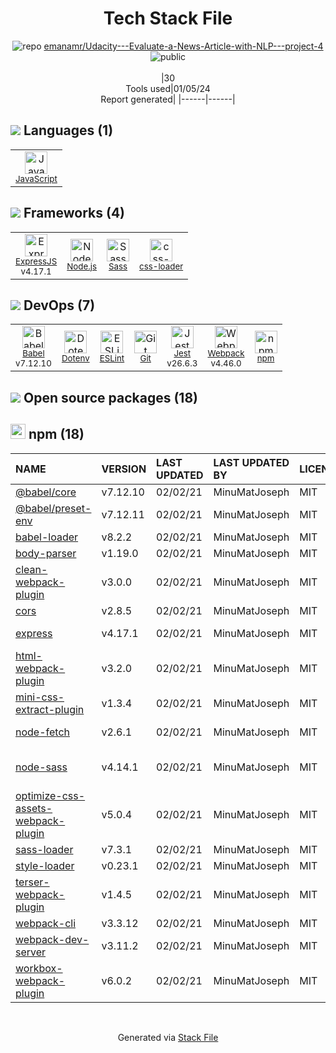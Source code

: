 <!--
&lt;--- Readme.md Snippet without images Start ---&gt;
## Tech Stack
emanamr/Udacity---Evaluate-a-News-Article-with-NLP---project-4 is built on the following main stack:

- [Jest](http://facebook.github.io/jest/) – Javascript Testing Framework
- [Node.js](http://nodejs.org/) – Frameworks (Full Stack)
- [ExpressJS](http://expressjs.com/) – Microframeworks (Backend)
- [Sass](http://sass-lang.com/) – CSS Pre-processors / Extensions
- [JavaScript](https://developer.mozilla.org/en-US/docs/Web/JavaScript) – Languages
- [Webpack](http://webpack.js.org) – JS Build Tools / JS Task Runners
- [Babel](http://babeljs.io/) – JavaScript Compilers
- [ESLint](http://eslint.org/) – Code Review
- [css-loader](https://github.com/webpack-contrib/css-loader) – CSS Pre-processors / Extensions

Full tech stack [here](/techstack.md)

&lt;--- Readme.md Snippet without images End ---&gt;

&lt;--- Readme.md Snippet with images Start ---&gt;
## Tech Stack
emanamr/Udacity---Evaluate-a-News-Article-with-NLP---project-4 is built on the following main stack:

- <img width='25' height='25' src='https://img.stackshare.io/service/830/jest.png' alt='Jest'/> [Jest](http://facebook.github.io/jest/) – Javascript Testing Framework
- <img width='25' height='25' src='https://img.stackshare.io/service/1011/n1JRsFeB_400x400.png' alt='Node.js'/> [Node.js](http://nodejs.org/) – Frameworks (Full Stack)
- <img width='25' height='25' src='https://img.stackshare.io/service/1163/hashtag.png' alt='ExpressJS'/> [ExpressJS](http://expressjs.com/) – Microframeworks (Backend)
- <img width='25' height='25' src='https://img.stackshare.io/service/1171/jCR2zNJV.png' alt='Sass'/> [Sass](http://sass-lang.com/) – CSS Pre-processors / Extensions
- <img width='25' height='25' src='https://img.stackshare.io/service/1209/javascript.jpeg' alt='JavaScript'/> [JavaScript](https://developer.mozilla.org/en-US/docs/Web/JavaScript) – Languages
- <img width='25' height='25' src='https://img.stackshare.io/service/1682/IMG_4636.PNG' alt='Webpack'/> [Webpack](http://webpack.js.org) – JS Build Tools / JS Task Runners
- <img width='25' height='25' src='https://img.stackshare.io/service/2739/-1wfGjNw.png' alt='Babel'/> [Babel](http://babeljs.io/) – JavaScript Compilers
- <img width='25' height='25' src='https://img.stackshare.io/service/3337/Q4L7Jncy.jpg' alt='ESLint'/> [ESLint](http://eslint.org/) – Code Review
- <img width='25' height='25' src='https://img.stackshare.io/service/8074/default_d2b16fd6997fb2e164de645a34f9b8d5a880d999.png' alt='css-loader'/> [css-loader](https://github.com/webpack-contrib/css-loader) – CSS Pre-processors / Extensions

Full tech stack [here](/techstack.md)

&lt;--- Readme.md Snippet with images End ---&gt;
-->
<div align="center">

# Tech Stack File
![](https://img.stackshare.io/repo.svg "repo") [emanamr/Udacity---Evaluate-a-News-Article-with-NLP---project-4](https://github.com/emanamr/Udacity---Evaluate-a-News-Article-with-NLP---project-4)![](https://img.stackshare.io/public_badge.svg "public")
<br/><br/>
|30<br/>Tools used|01/05/24 <br/>Report generated|
|------|------|
</div>

## <img src='https://img.stackshare.io/languages.svg'/> Languages (1)
<table><tr>
  <td align='center'>
  <img width='36' height='36' src='https://img.stackshare.io/service/1209/javascript.jpeg' alt='JavaScript'>
  <br>
  <sub><a href="https://developer.mozilla.org/en-US/docs/Web/JavaScript">JavaScript</a></sub>
  <br>
  <sub></sub>
</td>

</tr>
</table>

## <img src='https://img.stackshare.io/frameworks.svg'/> Frameworks (4)
<table><tr>
  <td align='center'>
  <img width='36' height='36' src='https://img.stackshare.io/service/1163/hashtag.png' alt='ExpressJS'>
  <br>
  <sub><a href="http://expressjs.com/">ExpressJS</a></sub>
  <br>
  <sub>v4.17.1</sub>
</td>

<td align='center'>
  <img width='36' height='36' src='https://img.stackshare.io/service/1011/n1JRsFeB_400x400.png' alt='Node.js'>
  <br>
  <sub><a href="http://nodejs.org/">Node.js</a></sub>
  <br>
  <sub></sub>
</td>

<td align='center'>
  <img width='36' height='36' src='https://img.stackshare.io/service/1171/jCR2zNJV.png' alt='Sass'>
  <br>
  <sub><a href="http://sass-lang.com/">Sass</a></sub>
  <br>
  <sub></sub>
</td>

<td align='center'>
  <img width='36' height='36' src='https://img.stackshare.io/service/8074/default_d2b16fd6997fb2e164de645a34f9b8d5a880d999.png' alt='css-loader'>
  <br>
  <sub><a href="https://github.com/webpack-contrib/css-loader">css-loader</a></sub>
  <br>
  <sub></sub>
</td>

</tr>
</table>

## <img src='https://img.stackshare.io/devops.svg'/> DevOps (7)
<table><tr>
  <td align='center'>
  <img width='36' height='36' src='https://img.stackshare.io/service/2739/-1wfGjNw.png' alt='Babel'>
  <br>
  <sub><a href="http://babeljs.io/">Babel</a></sub>
  <br>
  <sub>v7.12.10</sub>
</td>

<td align='center'>
  <img width='36' height='36' src='https://img.stackshare.io/service/8067/default_90dcb1286af7685c68df319c764b80704df1155b.png' alt='Dotenv'>
  <br>
  <sub><a href="https://github.com/motdotla/dotenv">Dotenv</a></sub>
  <br>
  <sub></sub>
</td>

<td align='center'>
  <img width='36' height='36' src='https://img.stackshare.io/service/3337/Q4L7Jncy.jpg' alt='ESLint'>
  <br>
  <sub><a href="http://eslint.org/">ESLint</a></sub>
  <br>
  <sub></sub>
</td>

<td align='center'>
  <img width='36' height='36' src='https://img.stackshare.io/service/1046/git.png' alt='Git'>
  <br>
  <sub><a href="http://git-scm.com/">Git</a></sub>
  <br>
  <sub></sub>
</td>

<td align='center'>
  <img width='36' height='36' src='https://img.stackshare.io/service/830/jest.png' alt='Jest'>
  <br>
  <sub><a href="http://facebook.github.io/jest/">Jest</a></sub>
  <br>
  <sub>v26.6.3</sub>
</td>

<td align='center'>
  <img width='36' height='36' src='https://img.stackshare.io/service/1682/IMG_4636.PNG' alt='Webpack'>
  <br>
  <sub><a href="http://webpack.js.org">Webpack</a></sub>
  <br>
  <sub>v4.46.0</sub>
</td>

<td align='center'>
  <img width='36' height='36' src='https://img.stackshare.io/service/1120/lejvzrnlpb308aftn31u.png' alt='npm'>
  <br>
  <sub><a href="https://www.npmjs.com/">npm</a></sub>
  <br>
  <sub></sub>
</td>

</tr>
</table>


## <img src='https://img.stackshare.io/group.svg' /> Open source packages (18)</h2>

## <img width='24' height='24' src='https://img.stackshare.io/service/1120/lejvzrnlpb308aftn31u.png'/> npm (18)

|NAME|VERSION|LAST UPDATED|LAST UPDATED BY|LICENSE|VULNERABILITIES|
|:------|:------|:------|:------|:------|:------|
|[@babel/core](https://www.npmjs.com/@babel/core)|v7.12.10|02/02/21|MinuMatJoseph |MIT|N/A|
|[@babel/preset-env](https://www.npmjs.com/@babel/preset-env)|v7.12.11|02/02/21|MinuMatJoseph |MIT|N/A|
|[babel-loader](https://www.npmjs.com/babel-loader)|v8.2.2|02/02/21|MinuMatJoseph |MIT|N/A|
|[body-parser](https://www.npmjs.com/body-parser)|v1.19.0|02/02/21|MinuMatJoseph |MIT|N/A|
|[clean-webpack-plugin](https://www.npmjs.com/clean-webpack-plugin)|v3.0.0|02/02/21|MinuMatJoseph |MIT|N/A|
|[cors](https://www.npmjs.com/cors)|v2.8.5|02/02/21|MinuMatJoseph |MIT|N/A|
|[express](https://www.npmjs.com/express)|v4.17.1|02/02/21|MinuMatJoseph |MIT|[CVE-2022-24999](https://github.com/advisories/GHSA-hrpp-h998-j3pp) (High)|
|[html-webpack-plugin](https://www.npmjs.com/html-webpack-plugin)|v3.2.0|02/02/21|MinuMatJoseph |MIT|N/A|
|[mini-css-extract-plugin](https://www.npmjs.com/mini-css-extract-plugin)|v1.3.4|02/02/21|MinuMatJoseph |MIT|N/A|
|[node-fetch](https://www.npmjs.com/node-fetch)|v2.6.1|02/02/21|MinuMatJoseph |MIT|[CVE-2022-0235](https://github.com/advisories/GHSA-r683-j2x4-v87g) (High)|
|[node-sass](https://www.npmjs.com/node-sass)|v4.14.1|02/02/21|MinuMatJoseph |MIT|[CVE-2020-24025](https://github.com/advisories/GHSA-r8f7-9pfq-mjmv) (Moderate)|
|[optimize-css-assets-webpack-plugin](https://www.npmjs.com/optimize-css-assets-webpack-plugin)|v5.0.4|02/02/21|MinuMatJoseph |MIT|N/A|
|[sass-loader](https://www.npmjs.com/sass-loader)|v7.3.1|02/02/21|MinuMatJoseph |MIT|N/A|
|[style-loader](https://www.npmjs.com/style-loader)|v0.23.1|02/02/21|MinuMatJoseph |MIT|N/A|
|[terser-webpack-plugin](https://www.npmjs.com/terser-webpack-plugin)|v1.4.5|02/02/21|MinuMatJoseph |MIT|N/A|
|[webpack-cli](https://www.npmjs.com/webpack-cli)|v3.3.12|02/02/21|MinuMatJoseph |MIT|N/A|
|[webpack-dev-server](https://www.npmjs.com/webpack-dev-server)|v3.11.2|02/02/21|MinuMatJoseph |MIT|N/A|
|[workbox-webpack-plugin](https://www.npmjs.com/workbox-webpack-plugin)|v6.0.2|02/02/21|MinuMatJoseph |MIT|N/A|

<br/>
<div align='center'>

Generated via [Stack File](https://github.com/marketplace/stack-file)
